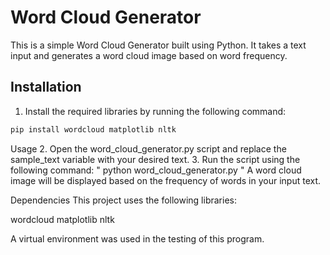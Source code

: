 # Word Cloud Generator

This is a simple Word Cloud Generator built using Python. It takes a text input and generates a word cloud image based on word frequency.

## Installation

1. Install the required libraries by running the following command:

```bash
pip install wordcloud matplotlib nltk
```
Usage
2. Open the word_cloud_generator.py script and replace the sample_text variable with your desired text.
3. Run the script using the following command:
"
python word_cloud_generator.py
"
A word cloud image will be displayed based on the frequency of words in your input text.

Dependencies
This project uses the following libraries:

wordcloud
matplotlib
nltk

A virtual environment was used in the testing of this program. 

